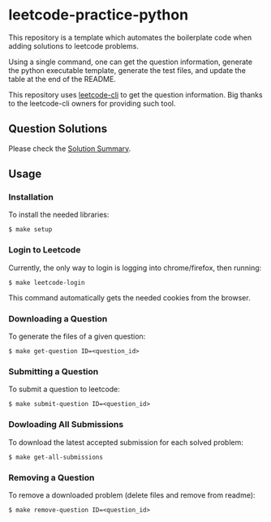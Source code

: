 # leetcode-practice-python
This repository is a template which automates the boilerplate code when adding solutions to leetcode problems.

Using a single command, one can get the question information, generate the python executable template, generate the test files, and update the table at the end of the README.

This repository uses [leetcode-cli](https://github.com/skygragon/leetcode-cli) to get the question information. Big thanks to the leetcode-cli owners for providing such tool.

## Question Solutions

Please check the [Solution Summary](QUESTIONS.md).

## Usage

### Installation

To install the needed libraries:

```shell
$ make setup
```

### Login to Leetcode

Currently, the only way to login is logging into chrome/firefox, then running:

```shell
$ make leetcode-login
```

This command automatically gets the needed cookies from the browser.

### Downloading a Question

To generate the files of a given question:

```shell
$ make get-question ID=<question_id>
```

### Submitting a Question

To submit a question to leetcode:

```shell
$ make submit-question ID=<question_id>
```

### Dowloading All Submissions

To download the latest accepted submission for each solved problem:

```shell
$ make get-all-submissions
```

### Removing a Question

To remove a downloaded problem (delete files and remove from readme):

```shell
$ make remove-question ID=<question_id>
```
